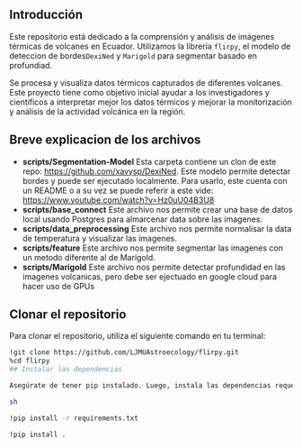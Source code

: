 ## Introducción

Este repositorio está dedicado a la comprensión y análisis de imágenes térmicas de volcanes en Ecuador. Utilizamos la librería `flirpy`, el modelo de deteccion de bordes`DexiNed` y `Marigold` para segmentar basado en profundiad. 

Se procesa y visualiza datos térmicos capturados de diferentes volcanes. Este proyecto tiene como objetivo inicial ayudar a los investigadores y científicos a interpretar mejor los datos térmicos y mejorar la monitorización y análisis de la actividad volcánica en la región.

## Breve explicacion de los archivos

+ __scripts/Segmentation-Model__ 
Esta carpeta contiene un clon de este repo: https://github.com/xavysp/DexiNed. Este modelo permite detectar bordes y puede ser ejecutado localmente. Para usarlo, este cuenta con un README o a su vez se puede referir a este vide: https://www.youtube.com/watch?v=Hz0uU04B3U8
+ __scripts/base_connect__
Este archivo nos permite crear una base de datos local usando Postgres para almarcenar data sobre las imagenes.
+ __scripts/data_preprocessing__
Este archivo nos permite normalisar la data de temperatura y visualizar las imagenes.
+ __scripts/feature__
Este archivo nos permite segmentar las imagenes con un metodo diferente al de Marigold. 
+ __scripts/Marigold__
Este archivo nos permite detectar profundidad en las imagenes volcanicas, pero debe ser ejectuado en google cloud para hacer uso de GPUs


## Clonar el repositorio

Para clonar el repositorio, utiliza el siguiente comando en tu terminal:

```sh
!git clone https://github.com/LJMUAstroecology/flirpy.git
%cd flirpy
## Instalar las dependencias

Asegúrate de tener pip instalado. Luego, instala las dependencias requeridas utilizando:

sh

!pip install -r requirements.txt

!pip install .
